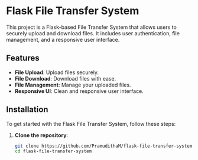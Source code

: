 # Flask File Transfer System

This project is a Flask-based File Transfer System that allows users to securely upload and download files. It includes user authentication, file management, and a responsive user interface.

## Features

- **File Upload**: Upload files securely.
- **File Download**: Download files with ease.
- **File Management**: Manage your uploaded files.
- **Responsive UI**: Clean and responsive user interface.

## Installation

To get started with the Flask File Transfer System, follow these steps:

1. **Clone the repository**:
   ```bash
   git clone https://github.com/PramudithaM/flask-file-transfer-system.git
   cd flask-file-transfer-system
